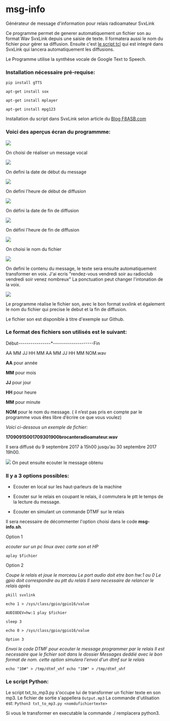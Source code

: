 # msg-info

Générateur de message d'information pour relais radioamateur SvxLink

Ce programme permet de generer automatiquement un fichier son au format Wav SvxLink depuis une saisie de texte. Il formatera aussi le nom du fichier pour gérer sa diffusion. Ensuite c'est [le script tcl](http://blog.f8asb.com/2017/09/17/svxlink-messages-dinformations-programmes/) qui est integré dans SvxLink qui lancera automatiquement les diffusions.

Le Programme utilise la synthèse vocale de Google Text to Speech. 

 
### Installation nécessaire pré-requise:

`pip install gTTS`

`apt-get install sox`

`apt-get install mplayer`

`apt-get install mpg123`


Installation du script dans SvxLink selon article du
[Blog F8ASB.com](http://blog.f8asb.com/2017/09/17/svxlink-messages-dinformations-programmes/)


### Voici des aperçus écran du programmme:

![](http://blog.f8asb.com/wp-content/uploads/2022/08/msginfo01.png)

On choisi de réaliser un message vocal

![](http://blog.f8asb.com/wp-content/uploads/2022/08/msginfo02.png)

On defini la date de début du message

![](http://blog.f8asb.com/wp-content/uploads/2022/08/msginfo03.png)

On defini l'heure de début de diffusion

![](http://blog.f8asb.com/wp-content/uploads/2022/08/msginfo04.png)

On défini la date de fin de diffusion

![](http://blog.f8asb.com/wp-content/uploads/2022/08/msginfo05.png)

On défini l'heure de fin de diffusion

![](http://blog.f8asb.com/wp-content/uploads/2022/08/msginfo06.png)

On choisi le nom du fichier

![](http://blog.f8asb.com/wp-content/uploads/2022/08/msginfo07.png)

On defini le contenu du message, le texte sera ensuite automatiquement transformer en voix. J'ai ecris "rendez-vous vendredi soir au radioclub vendredi soir venez nombreux"
La ponctuation peut changer l'intonation de la voix.

![](http://blog.f8asb.com/wp-content/uploads/2022/08/msginfo09.png)

Le programme réalise le fichier son, avec le bon format svxlink et également le nom du fichier qui precise le debut et la fin de diffusion.

Le fichier son est disponible à titre d'exemple sur Github. 

### Le format des fichiers son utilisés est le suivant:

Début----------------*--------------------Fin

AA MM JJ HH MM AA MM JJ HH MM NOM.wav

**AA** pour année

**MM** pour mois

**JJ** pour jour

**HH** pour heure

**MM** pour minute

**NOM** pour le nom du message. ( il n’est pas pris en compte par le programme vous êtes libre d’écrire ce que vous voulez)

*Voici ci-dessous un exemple de fichier:*

**17090915001709301900brocanteradioamateur.wav**

Il sera diffusé du 9 septembre 2017 à 15h00 jusqu’au 30 septembre 2017 19h00.


![](http://blog.f8asb.com/wp-content/uploads/2022/08/msginfo08.png)
On peut ensuite ecouter le message obtenu

### Il y a 3 options possibles:

* Ecouter en local sur les haut-parleurs de la machine

* Ecouter sur le relais en coupant le relais, il commutera le ptt le temps de la lecture du message.

* Ecouter en simulant un commande DTMF sur le relais

Il sera necessaire de décommenter l'option choisi dans le code **msg-info.sh**.


Option 1


*ecouter sur un pc linux avec carte son et HP*

`aplay $fichier`


Option 2


 *Coupe le relais et joue le morceau
 Le port audio doit etre bon hw:1 ou 0
 Le gpio doit correspondre au ptt du relais
 Il sera necessaire de relancer le relais après*

`pkill svxlink`

`echo 1 > /sys/class/gpio/gpio16/value`

`AUDIODEV=hw:1 play $fichier`

`sleep 3`

`echo 0 > /sys/class/gpio/gpio16/value`


`Option 3`


*Envoi le code DTMF pour ecouter le message programmer par le relais
Il est necessaire que le fichier soit dans le dossier Messages deddié
avec le bon format de nom.
cette option simulera l'envoi d'un dtmf sur le relais*

`echo "10#" > /tmp/dtmf_vhf
echo "10#" > /tmp/dtmf_uhf`

### Le script Python:

Le script txt_to_mp3.py s'occupe lui de transformer un fichier texte en son mp3.
Le fichier de sortie s'appellera `Output.mp3`
La commande d'utilsation est:
`Python3 txt_to_mp3.py <nomdufichiertexte>`

Si vous le transformer en executable la commande ./ remplacera python3.
